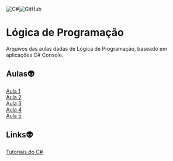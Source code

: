 ![C#](https://img.shields.io/badge/c%23-%23239120.svg?style=for-the-badge&logo=c-sharp&logoColor=white)![GitHub](https://img.shields.io/badge/github-%23121011.svg?style=for-the-badge&logo=github&logoColor=white)

# Lógica de Programação
Arquivos das aulas dadas de Lógica de Programação, baseado em aplicações C# Console.

## Aulas:alien:

<a href="https://github.com/Amaral1973/logica/tree/main/Aula1">Aula 1</a><br/>
<a href="https://github.com/Amaral1973/logica/tree/main/Aula%202">Aula 2</a><br/>
<a href="https://github.com/Amaral1973/logica/tree/main/Aula%203">Aula 3</a><br/>
<a href="https://github.com/Amaral1973/logica/tree/main/Aula%204">Aula 4</a><br/>
<a href="https://github.com/Amaral1973/logica/tree/main/Aula%205">Aula 5</a><br/>

## Links:alien:

[Tutoriais do C#](https://learn.microsoft.com/pt-br/xamarin/get-started/tutorials/)<br/>
